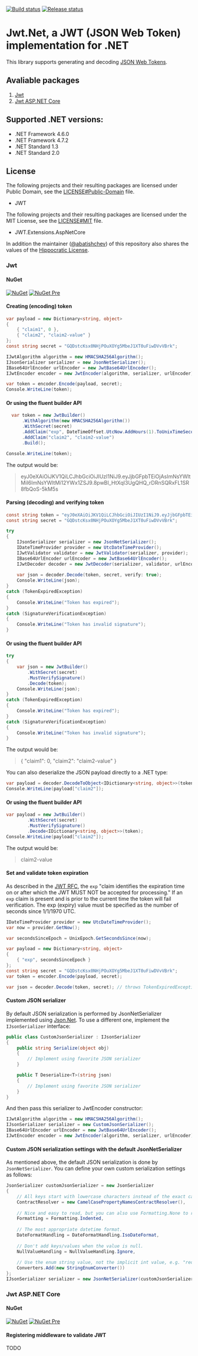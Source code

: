 ﻿[![Build status](https://abatishchev.visualstudio.com/OpenSource/_apis/build/status/Jwt.Net-CI)](https://abatishchev.visualstudio.com/OpenSource/_build/latest?definitionId=7)
[![Release status](https://abatishchev.vsrm.visualstudio.com/_apis/public/Release/badge/b7fc2610-91d5-4968-814c-97a9d76b03c4/2/2)](https://abatishchev.visualstudio.com/OpenSource/_release?_a=releases&view=mine&definitionId=2)

# Jwt.Net, a JWT (JSON Web Token) implementation for .NET

This library supports generating and decoding [JSON Web Tokens](https://tools.ietf.org/html/rfc7519).

## Avaliable packages

1. [Jwt](#Jwt)
2. [Jwt ASP.NET Core](#Jwt-ASPNET-Core)

## Supported .NET versions:

- .NET Framework 4.6.0
- .NET Framework 4.7.2
- .NET Standard 1.3
- .NET Standard 2.0

## License

The following projects and their resulting packages are licensed under Public Domain, see the [LICENSE#Public-Domain](LICENSE.md#MIT) file.

- JWT 

The following projects and their resulting packages are licensed under the MIT License, see the [LICENSE#MIT](LICENSE.md#MIT) file.

- JWT.Extensions.AspNetCore

In addition the maintainer ([@abatishchev](https://github.com/abatishchev)) of this repository also shares the values of the [Hippocratic License](https://firstdonoharm.dev/version/1/1/license.txt).

### Jwt

#### NuGet

[![NuGet](https://img.shields.io/nuget/v/JWT.svg)](https://www.nuget.org/packages/JWT)
[![NuGet Pre](https://img.shields.io/nuget/vpre/JWT.svg)](https://www.nuget.org/packages/JWT)

#### Creating (encoding) token

```c#
var payload = new Dictionary<string, object>
{
    { "claim1", 0 },
    { "claim2", "claim2-value" }
};
const string secret = "GQDstcKsx0NHjPOuXOYg5MbeJ1XT0uFiwDVvVBrk";

IJwtAlgorithm algorithm = new HMACSHA256Algorithm();
IJsonSerializer serializer = new JsonNetSerializer();
IBase64UrlEncoder urlEncoder = new JwtBase64UrlEncoder();
IJwtEncoder encoder = new JwtEncoder(algorithm, serializer, urlEncoder);

var token = encoder.Encode(payload, secret);
Console.WriteLine(token);
```

#### Or using the fluent builder API

```c#
  var token = new JwtBuilder()
      .WithAlgorithm(new HMACSHA256Algorithm())
      .WithSecret(secret)
      .AddClaim("exp", DateTimeOffset.UtcNow.AddHours(1).ToUnixTimeSeconds())
      .AddClaim("claim2", "claim2-value")
      .Build();

Console.WriteLine(token);
```

The output would be:

>eyJ0eXAiOiJKV1QiLCJhbGciOiJIUzI1NiJ9.eyJjbGFpbTEiOjAsImNsYWltMiI6ImNsYWltMi12YWx1ZSJ9.8pwBI_HtXqI3UgQHQ_rDRnSQRxFL1SR8fbQoS-5kM5s

#### Parsing (decoding) and verifying token

```c#
const string token = "eyJ0eXAiOiJKV1QiLCJhbGciOiJIUzI1NiJ9.eyJjbGFpbTEiOjAsImNsYWltMiI6ImNsYWltMi12YWx1ZSJ9.8pwBI_HtXqI3UgQHQ_rDRnSQRxFL1SR8fbQoS-5kM5s";
const string secret = "GQDstcKsx0NHjPOuXOYg5MbeJ1XT0uFiwDVvVBrk";

try
{
    IJsonSerializer serializer = new JsonNetSerializer();
    IDateTimeProvider provider = new UtcDateTimeProvider();
    IJwtValidator validator = new JwtValidator(serializer, provider);
    IBase64UrlEncoder urlEncoder = new JwtBase64UrlEncoder();
    IJwtDecoder decoder = new JwtDecoder(serializer, validator, urlEncoder);
    
    var json = decoder.Decode(token, secret, verify: true);
    Console.WriteLine(json);
}
catch (TokenExpiredException)
{
    Console.WriteLine("Token has expired");
}
catch (SignatureVerificationException)
{
    Console.WriteLine("Token has invalid signature");
}
```

#### Or using the fluent builder API

```c#
try
{
    var json = new JwtBuilder()
        .WithSecret(secret)
        .MustVerifySignature()
        .Decode(token);                    
    Console.WriteLine(json);
}
catch (TokenExpiredException)
{
    Console.WriteLine("Token has expired");
}
catch (SignatureVerificationException)
{
    Console.WriteLine("Token has invalid signature");
}
```

The output would be:

>{ "claim1": 0, "claim2": "claim2-value" }

You can also deserialize the JSON payload directly to a .NET type:

```c#
var payload = decoder.DecodeToObject<IDictionary<string, object>>(token, secret);
Console.WriteLine(payload["claim2"]);
 ```

#### Or using the fluent builder API

```c#
var payload = new JwtBuilder()
        .WithSecret(secret)
        .MustVerifySignature()
        .Decode<IDictionary<string, object>>(token);     
Console.WriteLine(payload["claim2"]);
```

The output would be:
    
>claim2-value

#### Set and validate token expiration

As described in the [JWT RFC](https://tools.ietf.org/html/rfc7519#section-4.1.4), the `exp` "claim identifies the expiration time on or after which the JWT MUST NOT be accepted for processing." If an `exp` claim is present and is prior to the current time the token will fail verification. The exp (expiry) value must be specified as the number of seconds since 1/1/1970 UTC.

```csharp
IDateTimeProvider provider = new UtcDateTimeProvider();
var now = provider.GetNow();

var secondsSinceEpoch = UnixEpoch.GetSecondsSince(now);

var payload = new Dictionary<string, object>
{
    { "exp", secondsSinceEpoch }
};
const string secret = "GQDstcKsx0NHjPOuXOYg5MbeJ1XT0uFiwDVvVBrk";
var token = encoder.Encode(payload, secret);

var json = decoder.Decode(token, secret); // throws TokenExpiredException
```

#### Custom JSON serializer

By default JSON serialization is performed by JsonNetSerializer implemented using [Json.Net](https://www.json.net). To use a different one, implement the `IJsonSerializer` interface:

```c#
public class CustomJsonSerializer : IJsonSerializer
{
    public string Serialize(object obj)
    {
        // Implement using favorite JSON serializer
    }

    public T Deserialize<T>(string json)
    {
        // Implement using favorite JSON serializer
    }
}
```

And then pass this serializer to JwtEncoder constructor:

```c#
IJwtAlgorithm algorithm = new HMACSHA256Algorithm();
IJsonSerializer serializer = new CustomJsonSerializer();
IBase64UrlEncoder urlEncoder = new JwtBase64UrlEncoder();
IJwtEncoder encoder = new JwtEncoder(algorithm, serializer, urlEncoder);
```

#### Custom JSON serialization settings with the default JsonNetSerializer

As mentioned above, the default JSON serialization is done by `JsonNetSerializer`. You can define your own custom serialization settings as follows:

```c#
JsonSerializer customJsonSerializer = new JsonSerializer
{
    // All keys start with lowercase characters instead of the exact casing of the model/property, e.g. fullName
    ContractResolver = new CamelCasePropertyNamesContractResolver(), 
    
    // Nice and easy to read, but you can also use Formatting.None to reduce the payload size
    Formatting = Formatting.Indented,
    
    // The most appropriate datetime format.
    DateFormatHandling = DateFormatHandling.IsoDateFormat,
    
    // Don't add keys/values when the value is null.
    NullValueHandling = NullValueHandling.Ignore,
    
    // Use the enum string value, not the implicit int value, e.g. "red" for enum Color { Red }
    Converters.Add(new StringEnumConverter())
};
IJsonSerializer serializer = new JsonNetSerializer(customJsonSerializer);
```

### Jwt ASP.NET Core

#### NuGet

[![NuGet](https://img.shields.io/nuget/v/JWT.Extensions.AspNetCore.svg)](https://www.nuget.org/packages/JWT.Extensions.AspNetCore)
[![NuGet Pre](https://img.shields.io/nuget/vpre/JWT.Extensions.AspNetCore.svg)](https://www.nuget.org/packages/JWT.Extensions.AspNetCore)

#### Registering middleware to validate JWT

TODO